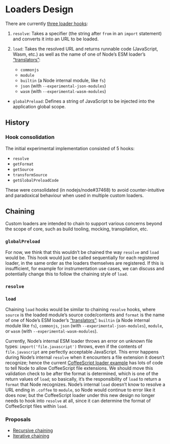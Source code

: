 # Loaders Design

There are currently [three loader hooks](https://github.com/nodejs/node/tree/master/doc/api/esm.html#esm_hooks):

1. `resolve`: Takes a specifier (the string after `from` in an `import` statement) and converts it into an URL to be loaded.

1. `load`: Takes the resolved URL and returns runnable code (JavaScript, Wasm, etc.) as well as the name of one of Node’s ESM loader’s [“translators”](https://github.com/nodejs/node/blob/master/lib/internal/modules/esm/translators.js):
   * `commonjs`
   * `module`
   * `builtin` (a Node internal module, like `fs`)
   * `json` (with `--experimental-json-modules`)
   * `wasm` (with `--experimental-wasm-modules`)

* `globalPreload`: Defines a string of JavaScript to be injected into the application global scope.

## History

### Hook consolidation

The initial experimental implementation consisted of 5 hooks:

* `resolve`
* `getFormat`
* `getSource`
* `transformSource`
* `getGlobalPreloadCode`

These were consolidated (in nodejs/node#37468) to avoid counter-intuitive and paradoxical behaviour when used in multiple custom loaders.

## Chaining

Custom loaders are intended to chain to support various concerns beyond the scope of core, such as build tooling, mocking, transpilation, etc.

### `globalPreload`

For now, we think that this wouldn’t be chained the way `resolve` and `load` would be. This hook would just be called sequentially for each registered loader, in the same order as the loaders themselves are registered. If this is insufficient, for example for instrumentation use cases, we can discuss and potentially change this to follow the chaining style of `load`.

### `resolve`

### `load`

Chaining `load` hooks would be similar to chaining `resolve` hooks, where `source` is the loaded module’s source code/contents and `format` is the name of one of Node’s ESM loader’s [“translators”](https://github.com/nodejs/node/blob/master/lib/internal/modules/esm/translators.js): `builtin` (a Node internal module like `fs`), `commonjs`, `json` (with `--experimental-json-modules`), `module`, or `wasm` (with `--experimental-wasm-modules`).

Currently, Node’s internal ESM loader throws an error on unknown file types: `import('file.javascript')` throws, even if the contents of `file.javascript` are perfectly acceptable JavaScript. This error happens during Node’s internal `resolve` when it encounters a file extension it doesn’t recognize; hence the current [CoffeeScript loader example](https://nodejs.org/api/esm.html#esm_transpiler_loader) has lots of code to tell Node to allow CoffeeScript file extensions. We should move this validation check to be after the format is determined, which is one of the return values of `load`; so basically, it’s the responsibility of `load` to return a `format` that Node recognizes. Node’s internal `load` doesn’t know to resolve a URL ending in `.coffee` to `module`, so Node would continue to error like it does now; but the CoffeeScript loader under this new design no longer needs to hook into `resolve` at all, since it can determine the format of CoffeeScript files within `load`.

### Proposals

* [Recursive chaining](./proposal-chaining-recursive.md)
* [Iterative chaining](./proposal-chaining-iterative.md)
